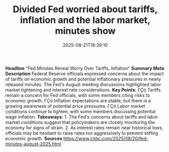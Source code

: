 ﻿---
title: "Divided Fed worried about tariffs, inflation and the labor market, minutes show"
date: "2025-08-21T16:39:10"
category: "Markets"
summary: ""
slug: "divided fed worried about tariffs inflation and the labor ma"
source_urls:
  - "https://www.cnbc.com/2025/08/20/fed-minutes-august-2025.html"
seo:
  title: "Divided Fed worried about tariffs, inflation and the labor market, minutes show | Hash n Hedge"
  description: ""
  keywords: ["news", "markets", "brief"]
---
**Headline** "Fed Minutes Reveal Worry Over Tariffs, Inflation"  **Summary Meta Description** Federal Reserve officials expressed concerns about the impact of tariffs on economic growth and potential inflationary pressures in newly released minutes. The Fed's August meeting discussions highlighted labor market tightening and interest rate considerations.  **Key Points:**  ΓÇó Tariffs remain a concern for Fed officials, with some members citing risks to economic growth. ΓÇó Inflation expectations are stable, but there is a growing awareness of potential price pressures. ΓÇó Labor market conditions continue to tighten, with some members discussing potential wage inflation.  **Takeaways:**  1. The Fed's concerns about tariffs and labor market conditions suggest that policymakers are closely monitoring the economy for signs of strain. 2. As interest rates remain near historical lows, officials may be hesitant to raise rates too aggressively to prevent stifling economic growth.  **Sources** https://www.cnbc.com/2025/08/20/fed-minutes-august-2025.html 
